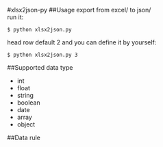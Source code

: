 #xlsx2json-py
##Usage
export from excel/ to json/  
run it:
```
$ python xlsx2json.py
```
head row default 2 and you can define it by yourself:
```
$ python xlsx2json.py 3
```
##Supported data type
* int
* float
* string
* boolean
* date
* array
* object

##Data rule
